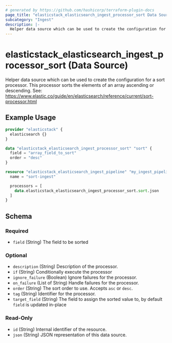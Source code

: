```yaml
---
# generated by https://github.com/hashicorp/terraform-plugin-docs
page_title: "elasticstack_elasticsearch_ingest_processor_sort Data Source - terraform-provider-elasticstack"
subcategory: "Ingest"
description: |-
  Helper data source which can be used to create the configuration for a sort processor. This processor sorts the elements of an array ascending or descending. See: https://www.elastic.co/guide/en/elasticsearch/reference/current/sort-processor.html
---
```


# elasticstack_elasticsearch_ingest_processor_sort (Data Source)

Helper data source which can be used to create the configuration for a sort processor. This processor sorts the elements of an array ascending or descending. See: https://www.elastic.co/guide/en/elasticsearch/reference/current/sort-processor.html

## Example Usage

```terraform
provider "elasticstack" {
  elasticsearch {}
}

data "elasticstack_elasticsearch_ingest_processor_sort" "sort" {
  field = "array_field_to_sort"
  order = "desc"
}

resource "elasticstack_elasticsearch_ingest_pipeline" "my_ingest_pipeline" {
  name = "sort-ingest"

  processors = [
    data.elasticstack_elasticsearch_ingest_processor_sort.sort.json
  ]
}
```

<!-- schema generated by tfplugindocs -->
## Schema

### Required

- `field` (String) The field to be sorted

### Optional

- `description` (String) Description of the processor.
- `if` (String) Conditionally execute the processor
- `ignore_failure` (Boolean) Ignore failures for the processor.
- `on_failure` (List of String) Handle failures for the processor.
- `order` (String) The sort order to use. Accepts `asc` or `desc`.
- `tag` (String) Identifier for the processor.
- `target_field` (String) The field to assign the sorted value to, by default `field` is updated in-place

### Read-Only

- `id` (String) Internal identifier of the resource.
- `json` (String) JSON representation of this data source.
